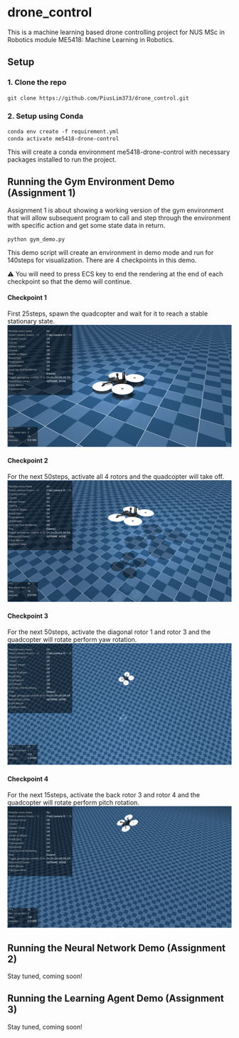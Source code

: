 # drone_control
This is a machine learning based drone controlling project for NUS MSc in Robotics module ME5418: Machine Learning in Robotics.

## Setup
### 1. Clone the repo
```
git clone https://github.com/PiusLim373/drone_control.git
```
### 2. Setup using Conda
```
conda env create -f requirement.yml
conda activate me5418-drone-control
```
This will create a conda environment me5418-drone-control with necessary packages installed to run the project.

## Running the Gym Environment Demo (Assignment 1)
Assignment 1 is about showing a working version of the gym environment that will allow subsequent program to call and step through the environment with specific action and get some state data in return.
``` 
python gym_demo.py
```
This demo script will create an environment in demo mode and run for 140steps for visualization. There are 4 checkpoints in this demo.

:warning: You will need to press ECS key to end the rendering at the end of each checkpoint so that the demo will continue.

#### Checkpoint 1
First 25steps, spawn the quadcopter and wait for it to reach a stable stationary state.
![](asset/docs/drone_stationary.png)

#### Checkpoint 2
For the next 50steps, activate all 4 rotors and the quadcopter will take off.
![](asset/docs/drone_tookoff.png)

#### Checkpoint 3
For the next 50steps, activate the diagonal rotor 1 and rotor 3 and the quadcopter will rotate perform yaw rotation.
![](asset/docs/drone_yaw_rotation.png)

#### Checkpoint 4
For the next 15steps, activate the back rotor 3 and rotor 4 and the quadcopter will rotate perform pitch rotation.
![](asset/docs/drone_pitch_rotation.png)

## Running the Neural Network Demo (Assignment 2) 
Stay tuned, coming soon!
## Running the Learning Agent Demo (Assignment 3) 
Stay tuned, coming soon!